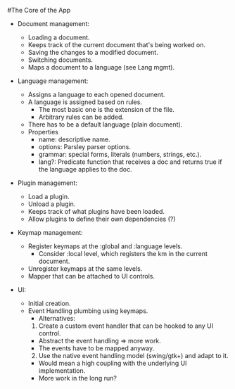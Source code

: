 #The Core of the App

- Document management:
  - Loading a document.
  - Keeps track of the current document that's being worked on.
  - Saving the changes to a modified document.
  - Switching documents.
  - Maps a document to a language (see Lang mgmt).

- Language management:
  - Assigns a language to each opened document.
  - A language is assigned based on rules.
    - The most basic one is the extension of the file.
    - Arbitrary rules can be added.
  - There has to be a default language (plain document).
  - Properties
    - name: descriptive name.
    - options: Parsley parser options.
    - grammar: special forms, literals (numbers, strings, etc.).
    - lang?: Predicate function that receives a doc and returns true if the language applies to the doc.

- Plugin management:
  - Load a plugin.
  - Unload a plugin.
  - Keeps track of what plugins have been loaded.
  - Allow plugins to define their own dependencies (?)

- Keymap management:
  - Register keymaps at the :global and :language levels.
    - Consider :local level, which registers the km in the current document.
  - Unregister keymaps at the same levels.
  - Mapper that can be attached to UI controls.

- UI:
  - Initial creation.
  - Event Handling plumbing using keymaps.
    - Alternatives:
    1. Create a custom event handler that can be hooked to any UI control.
      - Abstract the event handling => more work.
      - The events have to be mapped anyway.
    2. Use the native event handling model (swing/gtk+) and adapt to it.
      - Would mean a high coupling with the underlying UI implementation.
      - More work in the long run?
